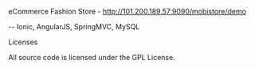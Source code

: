 eCommerce Fashion Store - http://101.200.189.57:9090/mobistore/demo

-- Ionic, AngularJS, SpringMVC, MySQL

Licenses

All source code is licensed under the GPL License.
